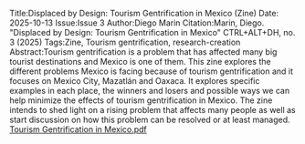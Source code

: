 Title:Displaced by Design: Tourism Gentrification in Mexico (Zine)
Date: 2025-10-13
Issue:Issue 3 
Author:Diego Marin 
Citation:Marin, Diego. "Displaced by Design: Tourism Gentrification in Mexico" CTRL+ALT+DH, no. 3 (2025)
Tags:Zine, Tourism gentrification, research-creation
Abstract:Tourism gentrification is a problem that has affected many big tourist destinations and Mexico is one of them. This zine explores the different problems Mexico is facing because of tourism gentrification and it focuses on Mexico City, Mazatlán and Oaxaca. It explores specific examples in each place, the winners and losers and possible ways we can help minimize the effects of tourism gentrification in Mexico. The zine intends to shed light on a rising problem that affects many people as well as start discussion on how this problem can be resolved or at least managed.  
[Tourism Gentrification in Mexico.pdf](https://github.com/user-attachments/files/22937689/Tourism.Gentrification.in.Mexico.pdf)
